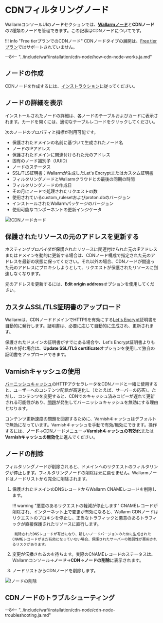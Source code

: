 [cdn-node-operation-scheme]:        ../../images/waf-installation/quickstart/cdn-node-scheme.png
[data-to-wallarm-cloud-docs]:       ../rules/sensitive-data-rule.md
[operation-modes-docs]:             ../../admin-en/configure-wallarm-mode.md
[operation-mode-rule-docs]:         ../rules/wallarm-mode-rule.md
[wallarm-cloud-docs]:               ../../about-wallarm/overview.md#cloud
[cdn-node-creation-modal]:          ../../images/waf-installation/quickstart/cdn-node-creation-modal.png
[cname-required-modal]:             ../../images/waf-installation/quickstart/cname-required-modal.png
[attacks-in-ui]:                    ../../images/admin-guides/test-attacks-quickstart.png
[user-roles-docs]:                  ../settings/users.md
[update-origin-ip-docs]:            #updating-the-origin-address-of-the-protected-resource
[rules-docs]:                       ../rules/intro.md
[ip-lists-docs]:                    ../ip-lists/overview.md
[integration-docs]:                 ../settings/integrations/integrations-intro.md
[trigger-docs]:                     ../triggers/triggers.md
[application-docs]:                 ../settings/applications.md
[events-docs]:                      ../events/check-attack.md
[graylist-populating-docs]:         ../ip-lists/graylist.md#managing-graylist
[link-app-conf]:                    ../settings/applications.md
[using-varnish-cache]:              #using-varnish-cache

# CDNフィルタリングノード

WallarmコンソールUIの**ノード**セクションでは、[**Wallarmノード**](nodes.md)と**CDNノード**の2種類のノードを管理できます。この記事はCDNノードについてです。

!!! info "Free tierプランでのCDNノード"
    CDNノードタイプの展開は、[Free tierプラン](../../about-wallarm/subscription-plans.md#free-tier-subscription-plan-us-cloud)ではサポートされていません。

--8<-- "../include/waf/installation/cdn-node/how-cdn-node-works.ja.md"

## ノードの作成

CDNノードを作成するには、[インストラクション](../../installation/cdn-node.md)に従ってください。

## ノードの詳細を表示

インストールされたノードの詳細は、各ノードのテーブルおよびカードに表示されます。カードを開くには、適切なテーブルレコードをクリックしてください。

次のノードのプロパティと指標が利用可能です。

* 保護されたドメインの名前に基づいて生成されたノード名
* ノードのIPアドレス
* 保護されたドメインに関連付けられた元のアドレス
* 固有のノード識別子（UUID）
* ノードのステータス
* SSL/TLS証明書：Wallarmが生成したLet's Encryptまたはカスタム証明書
* フィルタリングノードとWallarmクラウドとの最後の同期の時間
* フィルタリングノードの作成日
* その月にノードで処理されたリクエストの数
* 使用されているcustom_rulesetおよびproton.dbのバージョン
* インストールされたWallarmパッケージのバージョン
* 使用可能なコンポーネントの更新インジケータ

![!CDNノードカード](../../images/user-guides/nodes/view-cdn-node-comp-vers.png)

## 保護されたリソースの元のアドレスを更新する

ホスティングプロバイダが保護されたリソースに関連付けられた元のIPアドレスまたはドメインを動的に更新する場合は、CDNノード構成で指定された元のアドレスを最新の状態に保ってください。それ以外の場合、CDNノードが間違った元のアドレスにプロキシしようとして、リクエストが保護されたリソースに到達しなくなります。

元のアドレスを更新するには、**Edit origin address**オプションを使用してください。

## カスタムSSL/TLS証明書のアップロード

Wallarmは、CDNノードドメインでHTTPSを有効にする[Let's Encrypt](https://letsencrypt.org/)証明書を自動的に発行します。証明書は、必要に応じて自動的に生成され、更新されます。

保護されたドメインの証明書がすでにある場合や、Let's Encrypt証明書よりもそれを好む場合は、**Update SSL/TLS certificate**オプションを使用して独自の証明書をアップロードできます。

## Varnishキャッシュの使用

[バーニッシュキャッシュ](https://varnish-cache.org/intro/index.html#intro)のHTTPアクセラレータをCDNノードと一緒に使用すると、ユーザーへのコンテンツ配信が高速化し（たとえば、サーバーの応答）。ただし、コンテンツを変更すると、CDNでのキャッシュ済みコピーが遅れて更新される可能性があり、[問題](#why-is-there-a-delay-in-the-update-of-the-content-protected-by-the-cdn-node)が発生してバーニッシュキャッシュを無効にする理由となります。

コンテンツ更新速度の問題を回避するために、Varnishキャッシュはデフォルトで無効になっています。Varnishキャッシュを手動で有効/無効にできます。操作するには、**ノード**→CDNノードメニュー→**Varnishキャッシュの有効化**または**Varnishキャッシュの無効化**に進んでください。

## ノードの削除

フィルタリングノードが削除されると、ドメインへのリクエストのフィルタリングが停止します。フィルタリングノードの削除は元に戻せません。Wallarmノードはノードリストから完全に削除されます。

1. 保護されたドメインのDNSレコードからWallarm CNAMEレコードを削除します。

    !!! warning "悪意のあるリクエストの軽減が停止します"
        CNAMEレコードが削除され、インターネット上で変更が有効になると、Wallarm CDNノードはリクエストのプロキシを停止し、正当なトラフィックと悪意のあるトラフィックが直接保護されたリソースに直行します。

        削除されたDNSレコードが有効になり、新しいノードバージョンのために生成されたCNAMEレコードがまだ有効になっていない場合、保護されたサーバーの脆弱性が悪用されるリスクがあります。
1. 変更が伝播されるのを待ちます。実際のCNAMEレコードのステータスは、Wallarmコンソール→**ノード**→**CDN**→**ノードの削除**に表示されます。
1. ノードリストからCDNノードを削除します。

![!ノードの削除](../../images/user-guides/nodes/delete-cdn-node.png)

## CDNノードのトラブルシューティング

--8<-- "../include/waf/installation/cdn-node/cdn-node-troubleshooting.ja.md"